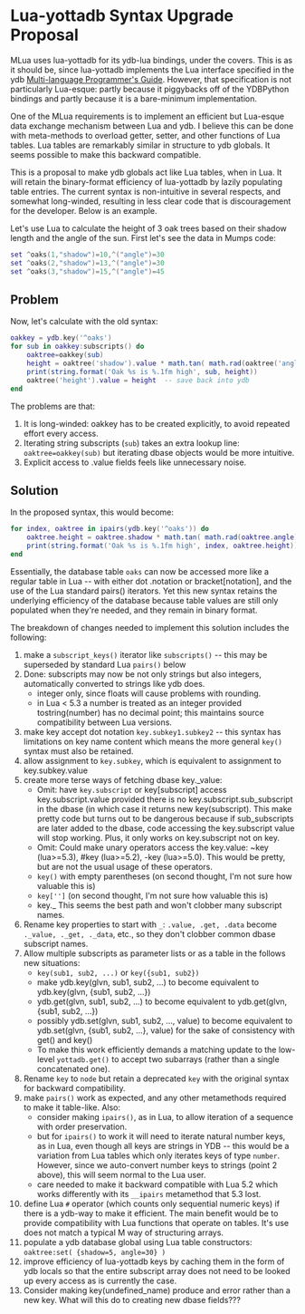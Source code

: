 # Lua-yottadb Syntax Upgrade Proposal

MLua uses lua-yottadb for its ydb-lua bindings, under the covers. This is as it should be, since lua-yottadb implements the Lua interface specified in the ydb [Multi-language Programmer's Guide](https://docs.yottadb.com/MultiLangProgGuide/luaprogram.html). However, that specification is not particularly Lua-esque: partly because it piggybacks off of the YDBPython bindings and partly because it is a bare-minimum implementation.

One of the MLua requirements is to implement an efficient but Lua-esque data exchange mechanism between Lua and ydb. I believe this can be done with meta-methods to overload getter, setter, and other functions of Lua tables. Lua tables are remarkably similar in structure to ydb globals. It seems possible to make this backward compatible.

This is a proposal to make ydb globals act like Lua tables, when in Lua. It will retain the binary-format efficiency of lua-yottadb by lazily populating table entries. The current syntax is non-intuitive in several respects, and somewhat long-winded, resulting in less clear code that is discouragement for the developer. Below is an example.

Let's use Lua to calculate the height of 3 oak trees based on their shadow length and the angle of the sun. First let's see the data in Mumps code:

```lua
set ^oaks(1,"shadow")=10,^("angle")=30
set ^oaks(2,"shadow")=13,^("angle")=30
set ^oaks(3,"shadow")=15,^("angle")=45
```

## Problem

Now, let's calculate with the old syntax:

```lua
oakkey = ydb.key('^oaks')
for sub in oakkey:subscripts() do
    oaktree=oakkey(sub)
    height = oaktree('shadow').value * math.tan( math.rad(oaktree('angle').value) )
    print(string.format('Oak %s is %.1fm high', sub, height))
    oaktree('height').value = height  -- save back into ydb
end
```

The problems are that:

1. It is long-winded: oakkey has to be created explicitly, to avoid repeated effort every access.
2. Iterating string subscripts (`sub`) takes an extra lookup line: `oaktree=oakkey(sub)` but iterating dbase objects would be more intuitive.
3. Explicit access to .value fields feels like unnecessary noise.

## Solution

In the proposed syntax, this would become:

```lua
for index, oaktree in ipairs(ydb.key('^oaks')) do
    oaktree.height = oaktree.shadow * math.tan( math.rad(oaktree.angle) )
    print(string.format('Oak %s is %.1fm high', index, oaktree.height))
end
```

Essentially, the database table `oaks` can now be accessed more like a regular table in Lua -- with either dot .notation or bracket[notation], and the use of the Lua standard pairs() iterators. Yet this new syntax retains the underlying efficiency of the database because table values are still only populated when they're needed, and they remain in binary format.

The breakdown of changes needed to implement this solution includes the following:

1. make a `subscript_keys()` iterator like `subscripts()` -- this may be superseded by standard Lua `pairs()` below
2. Done: subscripts may now be not only strings but also integers, automatically converted to strings like ydb does. 
   - integer only, since floats will cause problems with rounding.
   - in Lua < 5.3 a number is treated as an integer provided tostring(number) has no decimal point; this maintains source compatibility between Lua versions.
3. make key accept dot notation `key.subkey1.subkey2` -- this syntax has limitations on key name content which means the more general `key()` syntax must also be retained.
4. allow assignment to `key.subkey`, which is equivalent to assignment to key.subkey.value
5. create more terse ways of fetching dbase key._value:
   - Omit: have `key.subscript` or key[subscript] access key.subscript.value provided there is no key.subscript.sub_subscript in the dbase (in which case it returns new key(subscript). This make pretty code but turns out to be dangerous because if sub_subscripts are later added to the dbase, code accessing the key.subscript value will stop working. Plus, it only works on key.subscript not on key.
   - Omit: Could make unary operators access the key.value: ~key (lua>=5.3), #key (lua>=5.2), -key (lua>=5.0). This would be pretty, but are not the usual usage of these operators.
   - `key()` with empty parentheses (on second thought, I'm not sure how valuable this is)
   - `key['']` (on second thought, I'm not sure how valuable this is)
   - key._ This seems the best path and won't clobber many subscript names.
6. Rename key properties to start with `_`: `.value, .get, .data` become `._value, ._get, ._data`, etc., so they don't clobber common dbase subscript names.
7. Allow multiple subscripts as parameter lists or as a table in the follows new situations:
   - `key(sub1, sub2, ...)` or `key({sub1, sub2})`
   - make ydb.key(glvn, sub1, sub2, ...) to become equivalent to ydb.key(glvn, {sub1, sub2, ...})
   - ydb.get(glvn, sub1, sub2, ...) to become equivalent to ydb.get(glvn, {sub1, sub2, ...})
   - possibly ydb.set(glvn, sub1, sub2, ..., value) to become equivalent to ydb.set(glvn, {sub1, sub2, ...}, value) for the sake of consistency with get() and key()
   - To make this work efficiently demands a matching update to the low-level `yottadb.get()` to accept two subarrays (rather than a single concatenated one).
8. Rename `key` to `node` but retain a deprecated `key` with the original syntax for backward compatibility.
9. make `pairs()` work as expected, and any other metamethods required to make it table-like. Also:
   - consider making `ipairs()`, as in Lua, to allow iteration of a sequence with order preservation.
   - but for `ipairs()` to work it will need to iterate natural number keys, as in Lua, even though all keys are strings in YDB -- this would be a variation from Lua tables which only iterates keys of type `number`. However, since we auto-convert number keys to strings (point 2 above), this will seem normal to the Lua user.
   - care needed to make it backward compatible with Lua 5.2 which works differently with its `__ipairs` metamethod that 5.3 lost.
10. define Lua `#` operator (which counts only sequential numeric keys) if there is a ydb-way to make it efficient. The main benefit would be to provide compatibility with Lua functions that operate on tables. It's use does not match a typical M way of structuring arrays.
11. populate a ydb database global using Lua table constructors: `oaktree:set( {shadow=5, angle=30} )`
12. improve efficiency of lua-yottadb keys by caching them in the form of ydb locals so that the entire subscript array does not need to be looked up every access as is currently the case.
13. Consider making key(undefined_name) produce and error rather than a new key. What will this do to creating new dbase fields???

